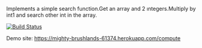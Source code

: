 Implements a simple search function.Get an array and 2 ıntegers.Multiply by int1
 and search other int  in the array.

[![Build Status](https://travis-ci.org/AysenurA/myDemoApp.svg?branch=master)](https://travis-ci.org/AysenurA/myDemoApp)

Demo site: https://mighty-brushlands-61374.herokuapp.com/compute
